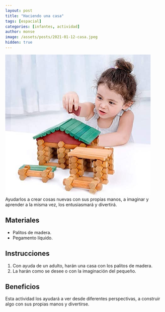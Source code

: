 ```yaml
---
layout: post
title: "Haciendo una casa"
tags: [espacial]
categories: [infantes, actividad]
author: monse
image: /assets/posts/2021-01-12-casa.jpeg
hidden: true
---
```

![Actividad de casa](/assets/posts/2021-01-12-casa.jpeg)<br/> 
Ayudarlos a crear cosas nuevas con sus propias manos, a imaginar y aprender a la misma vez, los entusiasmará y divertirá. 

## Materiales 
- Palitos de madera.
- Pegamento líquido. 

## Instrucciones 
1. Con ayuda de un adulto, harán una casa con los palitos de madera.
2. La harán como se desee o con la imaginación del pequeño. 

## Beneficios 
Esta actividad los ayudará a ver desde diferentes perspectivas, a construir algo con sus propias manos y divertirse. 